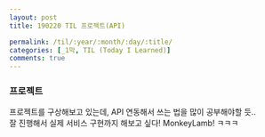 ```yaml
---
layout: post
title: 190220 TIL 프로젝트(API)

permalink: /til/:year/:month/:day/:title/
categories: [_1막, TIL (Today I Learned)]
comments: true
---
```



### **프로젝트**

프로젝트를 구상해보고 있는데, API 연동해서 쓰는 법을 많이 공부해야할 듯..  
잘 진행해서 실제 서비스 구현까지 해보고 싶다! MonkeyLamb! ㅋㅋㅋ 
